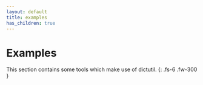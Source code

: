 ```yaml
---
layout: default
title: examples
has_children: true
---
```


# Examples

This section contains some tools which make use of dictutil.
{: .fs-6 .fw-300 }